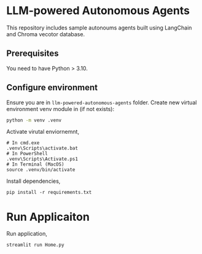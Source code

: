 # LLM-powered Autonomous Agents

This repository includes sample autonoums agents built using LangChain and Chroma vecotor database.

## Prerequisites

You need to have Python > 3.10.

## Configure environment
Ensure you are in `llm-powered-autonomous-agents` folder. Create new virtual environment venv module in (if not exists):
```cmd
python -m venv .venv
```

Activate virutal enviornemnt,
```
# In cmd.exe
.venv\Scripts\activate.bat
# In PowerShell
.venv\Scripts\Activate.ps1
# In Terminal (MacOS)
source .venv/bin/activate
```
Install dependencies,
```
pip install -r requirements.txt
```

# Run Applicaiton

Run application,
```
streamlit run Home.py
```

